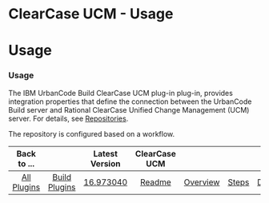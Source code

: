 
ClearCase UCM - Usage
=====================

# Usage



### Usage




 



The IBM UrbanCode Build ClearCase UCM plug-in plug-in, provides integration properties that define 
the connection between the UrbanCode Build server and Rational ClearCase Unified Change Management (UCM) server. For 
details, see 
[Repositories](http://www.ibm.com/support/knowledgecenter/SS8NMD_6.1.2/com.ibm.ucbuild.doc/topics/settings_project_repo_cpt.html).





The repository is configured based on a workflow.




|Back to ...||Latest Version|ClearCase UCM ||||
| :---: | :---: | :---: | :---: | :---: | :---: | :---: |
|[All Plugins](../../index.md)|[Build Plugins](../README.md)|[16.973040](https://raw.githubusercontent.com/UrbanCode/IBM-UCB-PLUGINS/main/files/ClearCaseUCM/ClearCaseUCM-16.973040.zip)|[Readme](README.md)|[Overview](overview.md)|[Steps](steps.md)|[Downloads](downloads.md)|
